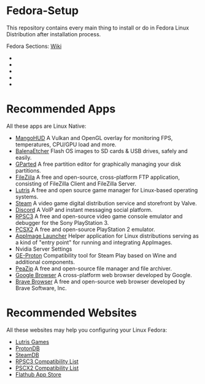 # Fedora-Setup
This repository contains every main thing to install or do in Fedora Linux Distribution after installation process.

Fedora Sections: [Wiki]()

- []()
- []()
- []()
- []()
- []()

# Recommended Apps

All these apps are Linux Native:

- [MangoHUD](https://github.com/flightlessmango/MangoHud) A Vulkan and OpenGL overlay for monitoring FPS, temperatures, CPU/GPU load and more.
- [BalenaEtcher](https://www.balena.io/etcher/) Flash OS images to SD cards & USB drives, safely and easily.
- [GParted](https://gparted.org) A free partition editor for graphically managing your disk partitions.
- [FileZiila](https://filezilla-project.org) A free and open-source, cross-platform FTP application, consisting of FileZilla Client and FileZilla Server.
- [Lutris](https://lutris.net) A free and open source game manager for Linux-based operating systems.
- [Steam](https://store.steampowered.com) A video game digital distribution service and storefront by Valve.
- [Discord](https://discord.com) A VoIP and instant messaging social platform.
- [RPSC3](https://rpcs3.net) A free and open-source video game console emulator and debugger for the Sony PlayStation 3.
- [PCSX2](https://pcsx2.net) A free and open-source PlayStation 2 emulator.
- [AppImage Launcher](https://github.com/TheAssassin/AppImageLauncher) Helper application for Linux distributions serving as a kind of "entry point" for running and integrating AppImages.
- Nvidia Server Settings
- [GE-Proton](https://github.com/GloriousEggroll/proton-ge-custom) Compatibility tool for Steam Play based on Wine and additional components.
- [PeaZip](https://peazip.github.io) A free and open-source file manager and file archiver.
- [Google Browser](https://www.google.com/chrome/) A cross-platform web browser developed by Google.
- [Brave Browser](https://brave.com) A free and open-source web browser developed by Brave Software, Inc.


# Recommended Websites

All these websites may help you configuring your Linux Fedora:

- [Lutris Games](https://lutris.net/games)
- [ProtonDB](https://www.protondb.com)
- [SteamDB](https://steamdb.info)
- [RPSC3 Compatibility List](https://rpcs3.net/compatibility)
- [PSCX2 Compatibility List](https://pcsx2.net/compat)
- [Flathub App Store](https://flathub.org/home)
